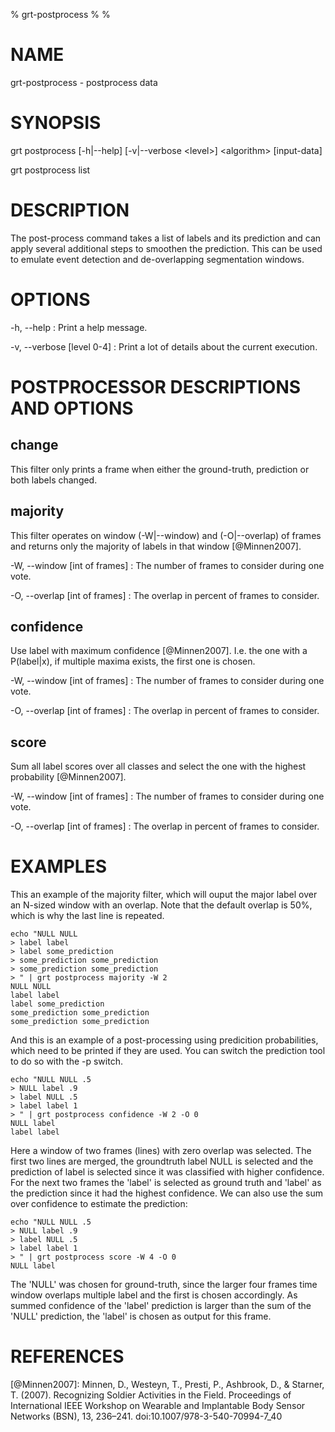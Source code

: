 % grt-postprocess
%
%
 
# NAME

 grt-postprocess - postprocess data

# SYNOPSIS

 grt postprocess [-h|--help] [-v|--verbose \<level\>]
                \<algorithm\> [input-data]

 grt postprocess list

# DESCRIPTION

 The post-process command takes a list of labels and its prediction and can apply several additional steps to smoothen the prediction.
 This can be used to emulate event detection and de-overlapping segmentation windows.

# OPTIONS

-h, --help
:   Print a help message.
 
-v, --verbose [level 0-4]
:   Print a lot of details about the current execution.


# POSTPROCESSOR DESCRIPTIONS AND OPTIONS

## change

 This filter only prints a frame when either the ground-truth, prediction or both labels changed.

## majority

 This filter operates on window (-W|--window) and (-O|--overlap) of frames and returns only the majority of labels in that window [@Minnen2007].

-W, --window [int of frames]
:   The number of frames to consider during one vote.

-O, --overlap [int of frames]
:   The overlap in percent of frames to consider.

## confidence

 Use label with maximum confidence [@Minnen2007]. I.e. the one with a P(label|x), if multiple maxima exists, the first one is chosen.

-W, --window [int of frames]
:   The number of frames to consider during one vote.

-O, --overlap [int of frames]
:   The overlap in percent of frames to consider.

## score

 Sum all label scores over all classes and select the one with the highest probability [@Minnen2007].

-W, --window [int of frames]
:   The number of frames to consider during one vote.

-O, --overlap [int of frames]
:   The overlap in percent of frames to consider.

# EXAMPLES

 This an example of the majority filter, which will ouput the major label over an N-sized window with an overlap. Note that the default overlap is 50%, which is why the last line is repeated.

    echo "NULL NULL
    > label label
    > label some_prediction
    > some_prediction some_prediction
    > some_prediction some_prediction
    > " | grt postprocess majority -W 2
    NULL NULL
    label label
    label some_prediction
    some_prediction some_prediction
    some_prediction some_prediction

 And this is an example of a post-processing using predicition probabilities, which need to be printed if they are used. You can switch the prediction tool to do so with the -p switch.

    echo "NULL NULL .5
    > NULL label .9
    > label NULL .5
    > label label 1
    > " | grt postprocess confidence -W 2 -O 0
    NULL label
    label label

 Here a window of two frames (lines) with zero overlap was selected. The first two lines are merged, the groundtruth label NULL is selected and the prediction of label is selected since it was classified with higher confidence. For the next two frames the 'label' is selected as ground truth and 'label' as the prediction since it had the highest confidence. We can also use the sum over confidence to estimate the prediction:

    echo "NULL NULL .5
    > NULL label .9
    > label NULL .5
    > label label 1
    > " | grt postprocess score -W 4 -O 0
    NULL label

 The 'NULL' was chosen for ground-truth, since the larger four frames time window overlaps multiple label and the first is chosen accordingly. As summed confidence of the 'label' prediction is larger than the sum of the 'NULL' prediction, the 'label' is chosen as output for this frame.


# REFERENCES

[@Minnen2007]: Minnen, D., Westeyn, T., Presti, P., Ashbrook, D., & Starner, T. (2007). Recognizing Soldier Activities in the Field. Proceedings of International IEEE Workshop on Wearable and Implantable Body Sensor Networks (BSN), 13, 236–241. doi:10.1007/978-3-540-70994-7_40
